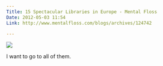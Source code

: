 ```yaml
---
Title: 15 Spectacular Libraries in Europe - Mental Floss
Date: 2012-05-03 11:54
Link: http://www.mentalfloss.com/blogs/archives/124742

---
```


<img src="http://www.mentalfloss.com/blogs/wp-content/uploads/2012/04/4909553055_a6359761bd_z.jpg" />

I want to go to all of them.

